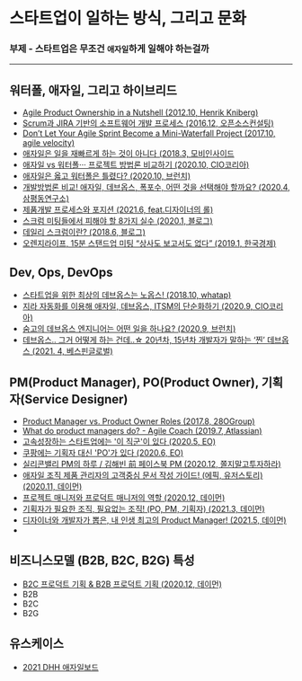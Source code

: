 # 스타트업이 일하는 방식, 그리고 문화

### 부제 - 스타트업은 무조건 `애자일`하게 일해야 하는걸까
------

## 워터폴, 애자일, 그리고 하이브리드

  - [Agile Product Ownership in a Nutshell (2012.10, Henrik Kniberg)](https://youtu.be/502ILHjX9EE)
  - [Scrum과 JIRA 기반의 소프트웨어 개발 프로세스 (2016.12, 오픈소스컨설팅)](https://youtu.be/YlZ-NtEIsP8)
  - [Don’t Let Your Agile Sprint Become a Mini-Waterfall Project (2017.10, agile velocity)](https://youtu.be/_q73fGghuWU)
  - [애자일은 일을 재빠르게 하는 것이 아니다 (2018.3, 모비인사이드](https://www.mobiinside.co.kr/2018/03/14/siliconvalley-agile/)
  - [애자일 vs 워터폴··· 프로젝트 방법론 비교하기 (2020.10, CIO코리아)](https://www.ciokorea.com/news/166830)
  - [애자일은 옳고 워터폴은 틀렸다? (2020.10, 브런치)](https://brunch.co.kr/@aykim13/42)
  - [개발방법론 비교! 애자일, 데브옵스, 폭포수, 어떤 것을 선택해야 할까요? (2020.4, 삼평동연구소)](https://youtu.be/7KadB1ZUeMk)
  - [제품개발 프로세스와 포지션 (2021.6, feat.디자이너의 롤)](https://mesign.tistory.com/18)
  - [스크럼 미팅들에서 피해야 할 8가지 실수 (2020.1, 블로그)](https://m.blog.naver.com/genycho/221779820671)
  - [데일리 스크럼이란? (2018.6, 블로그)](https://gmlwjd9405.github.io/2018/06/01/agile-dailyscrum.html)
  - [오렌지라이프, 15분 스탠드업 미팅 “상사도 보고서도 없다” (2019.1, 한국경제)](https://magazine.hankyung.com/business/article/201901217000b)

## Dev, Ops, DevOps

  - [스타트업을 위한 최상의 데브옵스는 노옵스! (2018.10, whatap)](https://www.whatap.io/ko/blog/4/)
  - [지라 자동화를 이용해 애자일, 데브옵스, ITSM의 단순화하기 (2020.9, CIO코리아)](https://www.ciokorea.com/news/164470)
  - [숨고의 데브옵스 엔지니어는 어떤 일을 하나요? (2020.9, 브런치)](https://brunch.co.kr/@soomgo/1401)
  - [데브옵스.. 그거 어떻게 하는 건데..☆ 20년차, 15년차 개발자가 말하는 ‘찐’ 데브옵스 (2021. 4, 베스핀글로벌)](https://youtu.be/cp-oc0dcU7A)


## PM(Product Manager), PO(Product Owner), 기획자(Service Designer)

  - [Product Manager vs. Product Owner Roles (2017.8, 28OGroup)](https://youtu.be/qLYzXPE0NWk)
  - [What do product managers do? - Agile Coach (2019.7, Atlassian)](https://youtu.be/yUOC-Y0f5ZQ)
  - [고속성장하는 스타트업에는 '이 직군'이 있다 (2020.5, EO)](https://youtu.be/OYne2pe0wWk)
  - [쿠팡에는 기획자 대신 'PO'가 있다 (2020.6, EO)](https://youtu.be/9O-2atd5ZFg)
  - [실리콘밸리 PM의 하루 / 김해빈 前 페이스북 PM (2020.12, 쫄지말고투자하라)](https://youtu.be/3dppBmTVRvA)
  - [애자일 조직 제품 관리자의 고객중심 문서 작성 가이드! (에픽, 유저스토리) (2020.11, 데이먼)](https://youtu.be/Z6tgjS3cMcA)
  - [프로젝트 매니저와 프로덕트 매니저의 역할 (2020.12, 데이먼)](https://youtu.be/pSwnHgh1NzI)
  - [기획자가 필요한 조직, 필요없는 조직! (PO, PM, 기획자) (2021.3, 데이먼)](https://youtu.be/30Ej_bF4Tu4)
  - [디자이너와 개발자가 뽑은, 내 인생 최고의 Product Manager! (2021.5, 데이먼)](https://youtu.be/U3JhQlTFxWw)
  - 

## 비즈니스모델 (B2B, B2C, B2G) 특성

  - [B2C 프로덕트 기획 & B2B 프로덕트 기획 (2020.12, 데이먼)](https://youtu.be/KTGHPAe26CI)
  - B2B
  - B2C
  - B2G

## 유스케이스

  - [2021 DHH 애자일보드](https://www.notion.so/hiscomlab/2021-DHH-ft-2259dce69acd44b9a4810bed5881669a)
